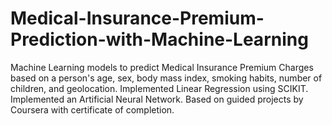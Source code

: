# Medical-Insurance-Premium-Prediction-with-Machine-Learning
Machine Learning models to predict Medical Insurance Premium Charges based on a person's age, sex, body mass index, smoking habits, number of children, and geolocation. Implemented Linear Regression using SCIKIT. Implemented an Artificial Neural Network. Based on guided projects by Coursera with certificate of completion.
